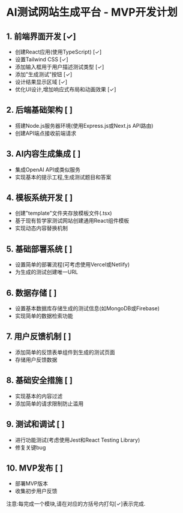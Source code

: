 # AI测试网站生成平台 - MVP开发计划

## 1. 前端界面开发 [✓]
- 创建React应用(使用TypeScript) [✓]
- 设置Tailwind CSS [✓]
- 添加输入框用于用户描述测试类型 [✓]
- 添加"生成测试"按钮 [✓]
- 设计结果显示区域 [✓]
- 优化UI设计,增加响应式布局和动画效果 [✓]

## 2. 后端基础架构 [ ]
- 搭建Node.js服务器环境(使用Express.js或Next.js API路由)
- 创建API端点接收前端请求

## 3. AI内容生成集成 [ ]
- 集成OpenAI API或类似服务
- 实现基本的提示工程,生成测试题目和答案

## 4. 模板系统开发 [ ]
- 创建"template"文件夹存放模板文件(.tsx)
- 基于现有哲学家测试网站创建通用React组件模板
- 实现动态内容替换机制

## 5. 基础部署系统 [ ]
- 设置简单的部署流程(可考虑使用Vercel或Netlify)
- 为生成的测试创建唯一URL

## 6. 数据存储 [ ]
- 设置基本数据库存储生成的测试信息(如MongoDB或Firebase)
- 实现简单的数据检索功能

## 7. 用户反馈机制 [ ]
- 添加简单的反馈表单组件到生成的测试页面
- 存储用户反馈数据

## 8. 基础安全措施 [ ]
- 实现基本的内容过滤
- 添加简单的请求限制防止滥用

## 9. 测试和调试 [ ]
- 进行功能测试(考虑使用Jest和React Testing Library)
- 修复关键bug

## 10. MVP发布 [ ]
- 部署MVP版本
- 收集初步用户反馈

注意:每完成一个模块,请在对应的方括号内打勾[✓]表示完成.